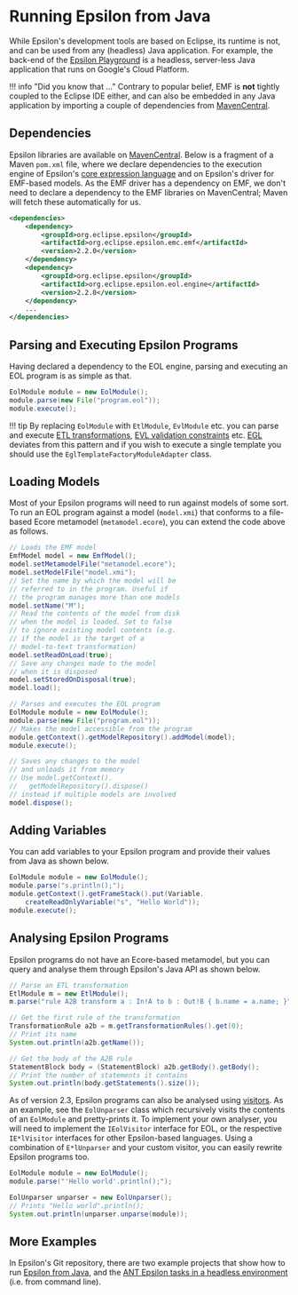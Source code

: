 # Running Epsilon from Java

While Epsilon's development tools are based on Eclipse, its runtime is not, and can be used from any (headless) Java application. For example, the back-end of the [Epsilon Playground](../../../playground) is a headless, server-less Java application that runs on Google's Cloud Platform.

!!! info "Did you know that ..."
    Contrary to popular belief, EMF is **not** tightly coupled to the Eclipse IDE either, and can also be embedded in any Java application by importing a couple of dependencies from [MavenCentral](https://mvnrepository.com/artifact/org.eclipse.emf).

## Dependencies

Epsilon libraries are available on [MavenCentral](https://mvnrepository.com/artifact/org.eclipse.epsilon). Below is a fragment of a Maven `pom.xml` file, where we declare dependencies to the execution engine of Epsilon's [core expression language](../../eol) and on Epsilon's driver for EMF-based models. As the EMF driver has a dependency on EMF, we don't need to declare a dependency to the EMF libraries on MavenCentral; Maven will fetch these automatically for us.

```xml
<dependencies>
	<dependency>
		<groupId>org.eclipse.epsilon</groupId>
		<artifactId>org.eclipse.epsilon.emc.emf</artifactId>
		<version>2.2.0</version>
	</dependency>
	<dependency>
		<groupId>org.eclipse.epsilon</groupId>
		<artifactId>org.eclipse.epsilon.eol.engine</artifactId>
		<version>2.2.0</version>
	</dependency>
	...
</dependencies>
```

## Parsing and Executing Epsilon Programs

Having declared a dependency to the EOL engine, parsing and executing an EOL program is as simple as that.

```java
EolModule module = new EolModule();
module.parse(new File("program.eol"));
module.execute();
```

!!! tip
    By replacing `EolModule` with `EtlModule`, `EvlModule` etc. you can parse and execute [ETL transformations](../../etl), [EVL validation constraints](../../evl) etc. [EGL](../../egl) deviates from this pattern and if you wish to execute a single template you should use the `EglTemplateFactoryModuleAdapter` class.

## Loading Models

Most of your Epsilon programs will need to run against models of some sort. To run an EOL program against a model (`model.xmi`) that conforms to a file-based Ecore metamodel (`metamodel.ecore`), you can extend the code above as follows.

```java
// Loads the EMF model
EmfModel model = new EmfModel();
model.setMetamodelFile("metamodel.ecore");
model.setModelFile("model.xmi");
// Set the name by which the model will be
// referred to in the program. Useful if
// the program manages more than one models
model.setName("M");
// Read the contents of the model from disk
// when the model is loaded. Set to false
// to ignore existing model contents (e.g.
// if the model is the target of a 
// model-to-text transformation)
model.setReadOnLoad(true);
// Save any changes made to the model
// when it is disposed
model.setStoredOnDisposal(true);
model.load();

// Parses and executes the EOL program
EolModule module = new EolModule();
module.parse(new File("program.eol"));
// Makes the model accessible from the program
module.getContext().getModelRepository().addModel(model);
module.execute();

// Saves any changes to the model
// and unloads it from memory
// Use model.getContext().
//   getModelRepository().dispose() 
// instead if multiple models are involved
model.dispose();
```

## Adding Variables

You can add variables to your Epsilon program and provide their values from Java as shown below.

```java
EolModule module = new EolModule();
module.parse("s.println();");
module.getContext().getFrameStack().put(Variable.
	createReadOnlyVariable("s", "Hello World"));
module.execute();
``` 

## Analysing Epsilon Programs

Epsilon programs do not have an Ecore-based metamodel, but you can query and analyse them through Epsilon's Java API as shown below.

```java
// Parse an ETL transformation
EtlModule m = new EtlModule();
m.parse("rule A2B transform a : In!A to b : Out!B { b.name = a.name; }");

// Get the first rule of the transformation
TransformationRule a2b = m.getTransformationRules().get(0);
// Print its name
System.out.println(a2b.getName());

// Get the body of the A2B rule
StatementBlock body = (StatementBlock) a2b.getBody().getBody();
// Print the number of statements it contains
System.out.println(body.getStatements().size());
```

As of version 2.3, Epsilon programs can also be analysed using [visitors](https://en.wikipedia.org/wiki/Visitor_pattern). As an example, see the `EolUnparser` class which recursively visits the contents of an `EolModule` and pretty-prints it. To implement your own analyser, you will need to implement the `IEolVisitor` interface for EOL, or the respective `IE*lVisitor` interfaces for other Epsilon-based languages. Using a combination of `E*lUnparser` and your custom visitor, you can easily rewrite Epsilon programs too.

```java
EolModule module = new EolModule();
module.parse("'Hello world'.println();");

EolUnparser unparser = new EolUnparser();
// Prints "Hello world".println();
System.out.println(unparser.unparse(module));
```

## More Examples

In Epsilon's Git repository, there are two example projects that show how to run [Epsilon from Java](https://github.com/eclipse/epsilon/tree/main/examples/org.eclipse.epsilon.examples.standalone), and the [ANT Epsilon tasks in a headless environment](https://github.com/eclipse/epsilon/tree/main/examples/org.eclipse.epsilon.examples.workflow.standalone) (i.e. from command line).
